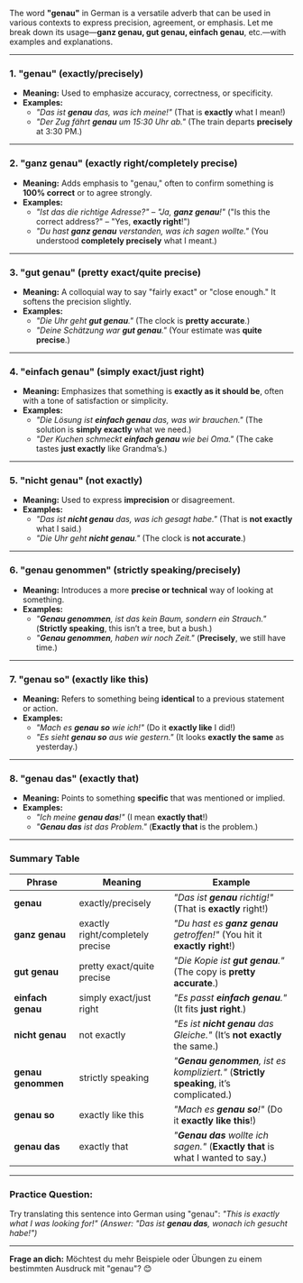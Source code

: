 The word **"genau"** in German is a versatile adverb that can be used in various contexts to express precision, agreement, or emphasis. Let me break down its usage—**ganz genau, gut genau, einfach genau**, etc.—with examples and explanations.

---

### **1. "genau" (exactly/precisely)**
- **Meaning:** Used to emphasize accuracy, correctness, or specificity.
- **Examples:**
  - *"Das ist **genau** das, was ich meine!"*
    (That is **exactly** what I mean!)
  - *"Der Zug fährt **genau** um 15:30 Uhr ab."*
    (The train departs **precisely** at 3:30 PM.)

---

### **2. "ganz genau" (exactly right/completely precise)**
- **Meaning:** Adds emphasis to "genau," often to confirm something is **100% correct** or to agree strongly.
- **Examples:**
  - *"Ist das die richtige Adresse?" – "Ja, **ganz genau**!"*
    ("Is this the correct address?" – "Yes, **exactly right**!")
  - *"Du hast **ganz genau** verstanden, was ich sagen wollte."*
    (You understood **completely precisely** what I meant.)

---

### **3. "gut genau" (pretty exact/quite precise)**
- **Meaning:** A colloquial way to say "fairly exact" or "close enough." It softens the precision slightly.
- **Examples:**
  - *"Die Uhr geht **gut genau**."*
    (The clock is **pretty accurate**.)
  - *"Deine Schätzung war **gut genau**."*
    (Your estimate was **quite precise**.)

---

### **4. "einfach genau" (simply exact/just right)**
- **Meaning:** Emphasizes that something is **exactly as it should be**, often with a tone of satisfaction or simplicity.
- **Examples:**
  - *"Die Lösung ist **einfach genau** das, was wir brauchen."*
    (The solution is **simply exactly** what we need.)
  - *"Der Kuchen schmeckt **einfach genau** wie bei Oma."*
    (The cake tastes **just exactly** like Grandma’s.)

---

### **5. "nicht genau" (not exactly)**
- **Meaning:** Used to express **imprecision** or disagreement.
- **Examples:**
  - *"Das ist **nicht genau** das, was ich gesagt habe."*
    (That is **not exactly** what I said.)
  - *"Die Uhr geht **nicht genau**."*
    (The clock is **not accurate**.)

---

### **6. "genau genommen" (strictly speaking/precisely)**
- **Meaning:** Introduces a more **precise or technical** way of looking at something.
- **Examples:**
  - *"**Genau genommen**, ist das kein Baum, sondern ein Strauch."*
    (**Strictly speaking**, this isn’t a tree, but a bush.)
  - *"**Genau genommen**, haben wir noch Zeit."*
    (**Precisely**, we still have time.)

---

### **7. "genau so" (exactly like this)**
- **Meaning:** Refers to something being **identical** to a previous statement or action.
- **Examples:**
  - *"Mach es **genau so** wie ich!"*
    (Do it **exactly like** I did!)
  - *"Es sieht **genau so** aus wie gestern."*
    (It looks **exactly the same** as yesterday.)

---

### **8. "genau das" (exactly that)**
- **Meaning:** Points to something **specific** that was mentioned or implied.
- **Examples:**
  - *"Ich meine **genau das**!"*
    (I mean **exactly that**!)
  - *"**Genau das** ist das Problem."*
    (**Exactly that** is the problem.)

---

### **Summary Table**



| Phrase          | Meaning                          | Example                                                                 |
|-----------------|----------------------------------|-------------------------------------------------------------------------|
| **genau**       | exactly/precisely                | *"Das ist **genau** richtig!"* (That is **exactly** right!)            |
| **ganz genau**  | exactly right/completely precise | *"Du hast es **ganz genau** getroffen!"* (You hit it **exactly right**!)|
| **gut genau**   | pretty exact/quite precise       | *"Die Kopie ist **gut genau**."* (The copy is **pretty accurate**.)    |
| **einfach genau**| simply exact/just right          | *"Es passt **einfach genau**."* (It fits **just right**.)              |
| **nicht genau** | not exactly                      | *"Es ist **nicht genau** das Gleiche."* (It’s **not exactly** the same.)|
| **genau genommen**| strictly speaking              | *"**Genau genommen**, ist es kompliziert."* (**Strictly speaking**, it’s complicated.)|
| **genau so**    | exactly like this                | *"Mach es **genau so**!"* (Do it **exactly like this**!)                |
| **genau das**   | exactly that                     | *"**Genau das** wollte ich sagen."* (**Exactly that** is what I wanted to say.)|

---
### **Practice Question:**
Try translating this sentence into German using "genau":
*"This is exactly what I was looking for!"*
*(Answer: "Das ist **genau das**, wonach ich gesucht habe!")*

---
**Frage an dich:**
Möchtest du mehr Beispiele oder Übungen zu einem bestimmten Ausdruck mit "genau"? 😊
